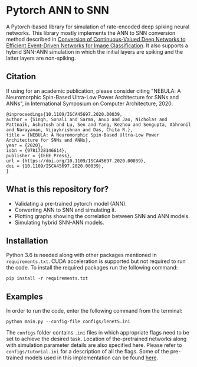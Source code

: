# Pytorch ANN to SNN
A Pytorch-based library for simulation of rate-encoded deep spiking neural networks. This library mostly implements the ANN to SNN conversion method described in [Conversion of Continuous-Valued Deep Networks to Efficient Event-Driven Networks for Image Classification](https://www.frontiersin.org/articles/10.3389/fnins.2017.00682/full). It also supports a hybrid SNN-ANN simulation in which the initial layers are spiking and the latter layers are non-spiking.

## Citation
If using for an academic publication, please consider citing "NEBULA: A Neuromorphic Spin-Based Ultra-Low Power Architecture for SNNs and ANNs", in International Symposium on Computer Architecture, 2020.
```
@inproceedings{10.1109/ISCA45697.2020.00039,
author = {Singh, Sonali and Sarma, Anup and Jao, Nicholas and Pattnaik, Ashutosh and Lu, Sen and Yang, Kezhou and Sengupta, Abhronil and Narayanan, Vijaykrishnan and Das, Chita R.},
title = {NEBULA: A Neuromorphic Spin-Based Ultra-Low Power Architecture for SNNs and ANNs},
year = {2020},
isbn = {9781728146614},
publisher = {IEEE Press},
url = {https://doi.org/10.1109/ISCA45697.2020.00039},
doi = {10.1109/ISCA45697.2020.00039},
}
```

## What is this repository for?
- Validating a pre-trained pytorch model (ANN).
- Converting ANN to SNN and simulating it. 
- Plotting graphs showing the correlation between SNN and ANN models.
- Simulating hybrid SNN-ANN models.

## Installation
Python 3.6 is needed along with other packages mentioned in `requirements.txt`. CUDA acceleration is supported but not required to run the code. To install the required packages run the following command:
```
pip install -r requirements.txt
```

## Examples
In order to run the code, enter the following command from the terminal:
```
python main.py --config-file configs/lenet5.ini
```
The `configs` folder contains `.ini` files in which appropriate flags need to be set to achieve the desired task. Location of the-pretrained networks along with simulation parameter details are also specified here. Please refer to `configs/tutorial.ini` for a description of all the flags. Some of the pre-trained models used in this implementation can be found [here](https://psu.box.com/s/4inwor4mj9900kvps42278hl8zdpnhin).
